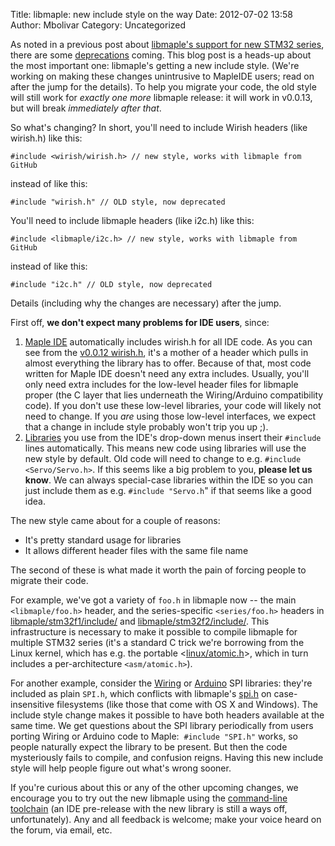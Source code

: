 Title: libmaple: new include style on the way
Date: 2012-07-02 13:58
Author: Mbolivar
Category: Uncategorized

As noted in a previous post about [libmaple's support for new STM32
series][], there are some [deprecations][] coming. This blog post is a
heads-up about the most important one: libmaple's getting a new include
style. (We're working on making these changes unintrusive to MapleIDE
users; read on after the jump for the details). To help you migrate your
code, the old style will still work for *exactly one more* libmaple
release: it will work in v0.0.13, but will break *immediately after
that*.

So what's changing? In short, you'll need to include Wirish headers
(like wirish.h) like this:

    #include <wirish/wirish.h> // new style, works with libmaple from GitHub

instead of like this:

    #include "wirish.h" // OLD style, now deprecated

You'll need to include libmaple headers (like i2c.h) like this:

    #include <libmaple/i2c.h> // new style, works with libmaple from GitHub

instead of like this:
  
    #include "i2c.h" // OLD style, now deprecated

Details (including why the changes are necessary) after the
jump.<!--more-->

First off, **we don't expect many problems for IDE users**, since:

1.  [Maple IDE][] automatically includes wirish.h for all IDE code. As
    you can see from the [v0.0.12 wirish.h][], it's a mother of a header
    which pulls in almost everything the library has to offer. Because
    of that, most code written for Maple IDE doesn't need any extra
    includes. Usually, you'll only need extra includes for the low-level
    header files for libmaple proper (the C layer that lies underneath
    the Wiring/Arduino compatibility code). If you don't use these
    low-level libraries, your code will likely not need to change. If
    you *are* using those low-level interfaces, we expect that a change
    in include style probably won't trip you up ;).
2.  [Libraries][] you use from the IDE's drop-down menus insert their
    `#include` lines automatically. This means new code using libraries
    will use the new style by default. Old code will need to change to
    e.g. `#include <Servo/Servo.h>`. If this seems like a big problem to
    you, **please let us know**. We can always special-case libraries
    within the IDE so you can just include them as e.g.
    `#include "Servo.h`" if that seems like a good idea.

The new style came about for a couple of reasons:

-   It's pretty standard usage for libraries
-   It allows different header files with the same file name

The second of these is what made it worth the pain of forcing people to
migrate their code.

For example, we've got a variety of `foo.h` in libmaple now -- the main
`<libmaple/foo.h>` header, and the series-specific `<series/foo.h>`
headers in [libmaple/stm32f1/include/][] and
[libmaple/stm32f2/include/][]. This infrastructure is necessary to
make it possible to compile libmaple for multiple STM32 series (it's a
standard C trick we're borrowing from the Linux kernel, which has e.g.
the portable <[linux/atomic.h][]>, which in turn includes a
per-architecture `<asm/atomic.h>`).

For another example, consider the [Wiring][] or [Arduino][] SPI
libraries: they're included as plain `SPI.h`, which conflicts with
libmaple's [spi.h][] on case-insensitive filesystems (like those that
come with OS X and Windows). The include style change makes it possible
to have both headers available at the same time. We get questions about
the SPI library periodically from users porting Wiring or Arduino code
to Maple:  `#include "SPI.h"` works, so people naturally expect the
library to be present. But then the code mysteriously fails to compile,
and confusion reigns. Having this new include style will help people
figure out what's wrong sooner.

If you're curious about this or any of the other upcoming changes, we
encourage you to try out the new libmaple using the [command-line
toolchain][] (an IDE pre-release with the new library is still a ways
off, unfortunately). Any and all feedback is welcome; make your voice
heard on the forum, via email, etc.

  [libmaple's support for new STM32 series]: http://leaflabs.com/2012/06/major-update-experimental-stm32f2-and-f1-value-line-in-libmaple-master/
  [deprecations]: http://en.wikipedia.org/wiki/Deprecation
  [Maple IDE]: http://leaflabs.com/docs/ide.html
  [v0.0.12 wirish.h]: https://github.com/leaflabs/libmaple/blob/v0.0.12/wirish/wirish.h#L33
  [Libraries]: http://leaflabs.com/docs/libraries.html
  [libmaple/stm32f1/include/]: https://github.com/leaflabs/libmaple/tree/master/libmaple/stm32f1/include/
  [libmaple/stm32f2/include/]: https://github.com/leaflabs/libmaple/tree/master/libmaple/stm32f2/include/
  [linux/atomic.h]: http://lxr.linux.no/#linux+v3.4.4/include/linux/atomic.h
  [Wiring]: http://wiring.org.co/reference/libraries/SPI/index.html
  [Arduino]: http://arduino.cc/en/Reference/SPI
  [spi.h]: http://leaflabs.com/docs/libmaple/api/spi.html
  [command-line toolchain]: http://leaflabs.com/docs/unix-toolchain.html
